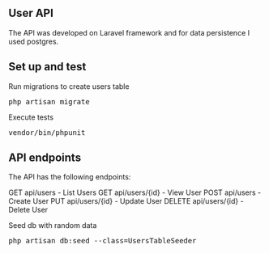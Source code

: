## User API

The API was developed on Laravel framework and for data persistence I used postgres.


## Set up and test

Run migrations to create users table

<pre>php artisan migrate</pre>

Execute tests

<pre>vendor/bin/phpunit</pre>

## API endpoints

The API has the following endpoints:

GET api/users - List Users
GET api/users/{id} - View User
POST api/users - Create User
PUT api/users/{id} - Update User
DELETE api/users/{id} - Delete User
    

Seed db with random data

<pre>php artisan db:seed --class=UsersTableSeeder</pre>


